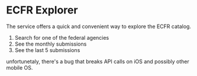 # ECFR Explorer

The service offers a quick and convenient way to explore the ECFR catalog. 

1. Search for one of the federal agencies
2. See the monthly submissions
3. See the last 5 submissions

unfortunetaly, there's a bug that breaks API calls on iOS and possibly other mobile OS. 